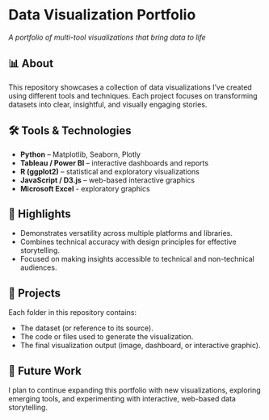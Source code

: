 # Data Visualization Portfolio  
*A portfolio of multi-tool visualizations that bring data to life*  

## 📊 About  
This repository showcases a collection of data visualizations I’ve created using different tools and techniques. Each project focuses on transforming datasets into clear, insightful, and visually engaging stories.  

## 🛠 Tools & Technologies  
- **Python** – Matplotlib, Seaborn, Plotly  
- **Tableau / Power BI** – interactive dashboards and reports  
- **R (ggplot2)** – statistical and exploratory visualizations  
- **JavaScript / D3.js** – web-based interactive graphics
- **Microsoft Excel** - exploratory graphics

## 🌟 Highlights  
- Demonstrates versatility across multiple platforms and libraries.  
- Combines technical accuracy with design principles for effective storytelling.  
- Focused on making insights accessible to technical and non-technical audiences.  

## 📂 Projects  
Each folder in this repository contains:  
- The dataset (or reference to its source).  
- The code or files used to generate the visualization.  
- The final visualization output (image, dashboard, or interactive graphic).  

## 🚀 Future Work  
I plan to continue expanding this portfolio with new visualizations, exploring emerging tools, and experimenting with interactive, web-based data storytelling.  

